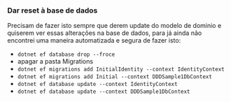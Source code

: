 ### Dar reset à base de dados
Precisam de fazer isto sempre que derem update do modelo de dominio e quiserem ver essas alterações na base de dados, para já ainda não encontrei uma maneira automatizada e segura de fazer isto:

- `dotnet ef database drop --froce`
- apagar a pasta Migrations
- `dotnet ef migrations add InitialIdentity --context IdentityContext`
- `dotnet ef migrations add Initial --context DDDSample1DbContext`
- `dotnet ef database update --context IdentityContext`
- `dotnet ef database update --context DDDSample1DbContext`